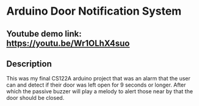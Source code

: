 # Arduino Door Notification System
## Youtube demo link: https://youtu.be/Wr1OLhX4suo
## Description
  This was my final CS122A arduino project that was an alarm that the user can
  and detect if their door was left open for 9 seconds or longer. After which
  the passive buzzer will play a melody to alert those near by that the door 
  should be closed.
